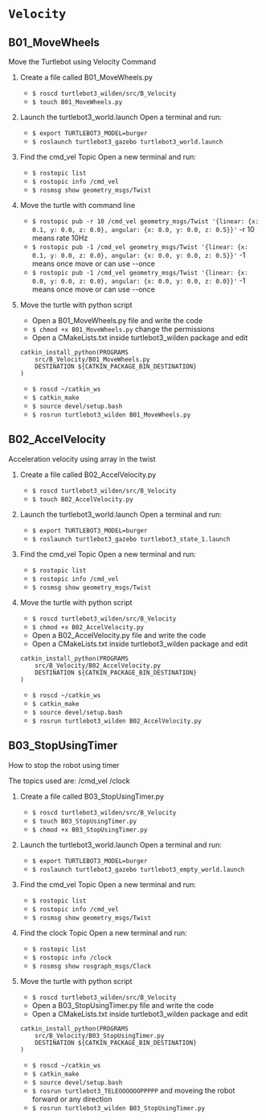 # `Velocity`

## B01_MoveWheels

Move the Turtlebot using Velocity Command

1. Create a file called B01_MoveWheels.py

   - `$ roscd turtlebot3_wilden/src/B_Velocity`
   - `$ touch B01_MoveWheels.py`

2. Launch the turtlebot3_world.launch
   Open a terminal and run:

   - `$ export TURTLEBOT3_MODEL=burger`
   - `$ roslaunch turtlebot3_gazebo turtlebot3_world.launch`

3. Find the cmd_vel Topic
   Open a new terminal and run:

   - `$ rostopic list`
   - `$ rostopic info /cmd_vel`
   - `$ rosmsg show geometry_msgs/Twist`

4. Move the turtle with command line

   - `$ rostopic pub -r 10 /cmd_vel geometry_msgs/Twist '{linear: {x: 0.1, y: 0.0, z: 0.0}, angular: {x: 0.0, y: 0.0, z: 0.5}}'` -r 10 means rate 10Hz
   - `$ rostopic pub -1 /cmd_vel geometry_msgs/Twist '{linear: {x: 0.1, y: 0.0, z: 0.0}, angular: {x: 0.0, y: 0.0, z: 0.5}}'` -1 means once move or can use --once
   - `$ rostopic pub -1 /cmd_vel geometry_msgs/Twist '{linear: {x: 0.0, y: 0.0, z: 0.0}, angular: {x: 0.0, y: 0.0, z: 0.0}}'` -1 means once move or can use --once

5. Move the turtle with python script

   - Open a B01_MoveWheels.py file and write the code
   - `$ chmod +x B01_MoveWheels.py` change the permissions
   - Open a CMakeLists.txt inside turtlebot3_wilden package and edit

   ```
   catkin_install_python(PROGRAMS
       src/B_Velocity/B01_MoveWheels.py
       DESTINATION ${CATKIN_PACKAGE_BIN_DESTINATION}
   )
   ```

   - `$ roscd ~/catkin_ws`
   - `$ catkin_make`
   - `$ source devel/setup.bash`
   - `$ rosrun turtlebot3_wilden B01_MoveWheels.py`

## B02_AccelVelocity

Acceleration velocity using array in the twist

1. Create a file called B02_AccelVelocity.py

   - `$ roscd turtlebot3_wilden/src/B_Velocity`
   - `$ touch B02_AccelVelocity.py`

2. Launch the turtlebot3_world.launch
   Open a terminal and run:

   - `$ export TURTLEBOT3_MODEL=burger`
   - `$ roslaunch turtlebot3_gazebo turtlebot3_state_1.launch`

3. Find the cmd_vel Topic
   Open a new terminal and run:

   - `$ rostopic list`
   - `$ rostopic info /cmd_vel`
   - `$ rosmsg show geometry_msgs/Twist`

4. Move the turtle with python script

   - `$ roscd turtlebot3_wilden/src/B_Velocity`
   - `$ chmod +x B02_AccelVelocity.py`
   - Open a B02_AccelVelocity.py file and write the code
   - Open a CMakeLists.txt inside turtlebot3_wilden package and edit

   ```
   catkin_install_python(PROGRAMS
       src/B_Velocity/B02_AccelVelocity.py
       DESTINATION ${CATKIN_PACKAGE_BIN_DESTINATION}
   )
   ```

   - `$ roscd ~/catkin_ws`
   - `$ catkin_make`
   - `$ source devel/setup.bash`
   - `$ rosrun turtlebot3_wilden B02_AccelVelocity.py`

## B03_StopUsingTimer

How to stop the robot using timer

The topics used are:
/cmd_vel
/clock

1. Create a file called B03_StopUsingTimer.py

   - `$ roscd turtlebot3_wilden/src/B_Velocity`
   - `$ touch B03_StopUsingTimer.py`
   - `$ chmod +x B03_StopUsingTimer.py`

2. Launch the turtlebot3_world.launch
   Open a terminal and run:

   - `$ export TURTLEBOT3_MODEL=burger`
   - `$ roslaunch turtlebot3_gazebo turtlebot3_empty_world.launch`

3. Find the cmd_vel Topic
   Open a new terminal and run:

   - `$ rostopic list`
   - `$ rostopic info /cmd_vel`
   - `$ rosmsg show geometry_msgs/Twist`

4. Find the clock Topic
   Open a new terminal and run:

   - `$ rostopic list`
   - `$ rostopic info /clock`
   - `$ rosmsg show rosgraph_msgs/Clock`

5. Move the turtle with python script

   - `$ roscd turtlebot3_wilden/src/B_Velocity`
   - Open a B03_StopUsingTimer.py file and write the code
   - Open a CMakeLists.txt inside turtlebot3_wilden package and edit

   ```
   catkin_install_python(PROGRAMS
       src/B_Velocity/B03_StopUsingTimer.py
       DESTINATION ${CATKIN_PACKAGE_BIN_DESTINATION}
   )
   ```

   - `$ roscd ~/catkin_ws`
   - `$ catkin_make`
   - `$ source devel/setup.bash`
   - `$ rosrun turtlebot3_TELEOOOOOOPPPPP` and moveing the robot forward or any direction
   - `$ rosrun turtlebot3_wilden B03_StopUsingTimer.py`
